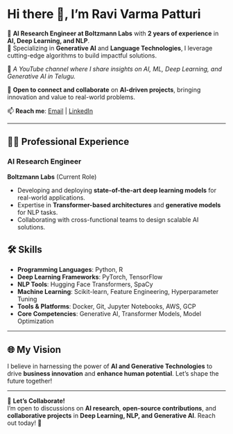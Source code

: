 # Hi there 👋, I’m **Ravi Varma Patturi**

🔭 **AI Research Engineer at Boltzmann Labs** with **2 years of experience** in **AI, Deep Learning, and NLP**.  
🌱 Specializing in **Generative AI** and **Language Technologies**, I leverage cutting-edge algorithms to build impactful solutions.


📖 *A YouTube channel where I share insights on AI, ML, Deep Learning, and Generative AI in Telugu.*

🤝 **Open to connect and collaborate** on **AI-driven projects**, bringing innovation and value to real-world problems.

📫 **Reach me**: [Email](mailto:patturiravivarma@gmail.com) |  [LinkedIn](https://www.linkedin.com/in/ravivarma-patturi/)

---

## 👨‍💻 Professional Experience
### AI Research Engineer  
**Boltzmann Labs** (Current Role)  
- Developing and deploying **state-of-the-art deep learning models** for real-world applications.  
- Expertise in **Transformer-based architectures** and **generative models** for NLP tasks.  
- Collaborating with cross-functional teams to design scalable AI solutions.  



## 🛠️ Skills
- **Programming Languages**: Python, R  
- **Deep Learning Frameworks**: PyTorch, TensorFlow  
- **NLP Tools**: Hugging Face Transformers, SpaCy  
- **Machine Learning**: Scikit-learn, Feature Engineering, Hyperparameter Tuning  
- **Tools & Platforms**: Docker, Git, Jupyter Notebooks, AWS, GCP  
- **Core Competencies**: Generative AI, Transformer Models, Model Optimization  

---

## 🌐 My Vision
I believe in harnessing the power of **AI and Generative Technologies** to drive **business innovation** and **enhance human potential**. Let’s shape the future together!

---

📩 **Let’s Collaborate!**  
I’m open to discussions on **AI research**, **open-source contributions**, and **collaborative projects** in **Deep Learning, NLP, and Generative AI**. Reach out today! 🚀
